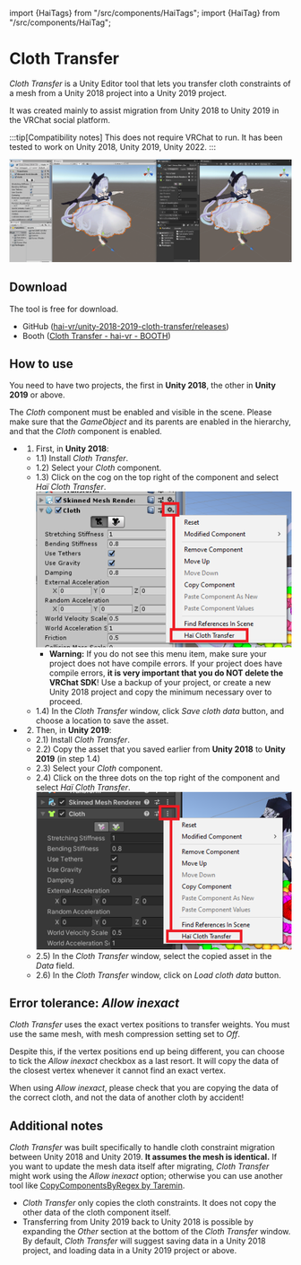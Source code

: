 ﻿import {HaiTags} from "/src/components/HaiTags";
import {HaiTag} from "/src/components/HaiTag";

# Cloth Transfer

<HaiTags>
<HaiTag isUniversal={true} />
</HaiTags>

*Cloth Transfer* is a Unity Editor tool that lets you transfer cloth constraints of a mesh from a Unity 2018 project into a Unity 2019 project.

It was created mainly to assist migration from Unity 2018 to Unity 2019 in the VRChat social platform.

:::tip[Compatibility notes]
This does not require VRChat to run. It has been tested to work on Unity 2018, Unity 2019, Unity 2022.
:::

![](/unsorted_ghc/illustration.gif)

## Download

The tool is free for download.

- GitHub ([hai-vr/unity-2018-2019-cloth-transfer/releases](https://github.com/hai-vr/unity-2018-2019-cloth-transfer/releases))
- Booth ([Cloth Transfer - hai-vr - BOOTH](https://booth.pm/en/items/3136328))

## How to use

You need to have two projects, the first in **Unity 2018**, the other in **Unity 2019** or above.

The *Cloth* component must be enabled and visible in the scene. Please make sure that the *GameObject* and its parents are enabled in the hierarchy, and that the *Cloth* component is enabled.

- 1) First, in **Unity 2018**:
    - 1.1) Install *Cloth Transfer*.
    - 1.2) Select your *Cloth* component.
    - 1.3) Click on the cog on the top right of the component and select *Haï Cloth Transfer*.
      ![](/unsorted_ghc/ct1.png)
        - **Warning:** If you do not see this menu item, make sure your project does not have compile errors. If your project does have compile errors, **it is very important that you do NOT delete the VRChat SDK**! Use a backup of your project, or create a new Unity 2018 project and copy the minimum necessary over to proceed.
    - 1.4) In the *Cloth Transfer* window, click *Save cloth data* button, and choose a location to save the asset.

- 2) Then, in **Unity 2019**:
    - 2.1) Install *Cloth Transfer*.
    - 2.2) Copy the asset that you saved earlier from **Unity 2018** to **Unity 2019** (in step 1.4)
    - 2.3) Select your *Cloth* component.
    - 2.4) Click on the three dots on the top right of the component and select *Haï Cloth Transfer*.
      ![](/unsorted_ghc/ct2.png)
    - 2.5) In the *Cloth Transfer* window, select the copied asset in the *Data* field.
    - 2.6) In the *Cloth Transfer* window, click on *Load cloth data* button.

## Error tolerance: *Allow inexact*

*Cloth Transfer* uses the exact vertex positions to transfer weights. You must use the same mesh, with mesh compression setting set to *Off*.

Despite this, if the vertex positions end up being different, you can choose to tick the *Allow inexact* checkbox as a last resort. It will copy the data of the closest vertex whenever it cannot find an exact vertex.

When using *Allow inexact*, please check that you are copying the data of the correct cloth, and not the data of another cloth by accident!

## Additional notes

*Cloth Transfer* was built specifically to handle cloth constraint migration between Unity 2018 and Unity 2019. **It assumes the mesh is identical.** If you want to update the mesh data itself after migrating, *Cloth Transfer* might work using the *Allow inexact* option; otherwise you can use another tool like [CopyComponentsByRegex by Taremin](https://github.com/Taremin/CopyComponentsByRegex).
- *Cloth Transfer* only copies the cloth constraints. It does not copy the other data of the cloth component itself.
- Transferring from Unity 2019 back to Unity 2018 is possible by expanding the *Other* section at the bottom of the *Cloth Transfer* window.
  By default, *Cloth Transfer* will suggest saving data in a Unity 2018 project, and loading data in a Unity 2019 project or above. 
